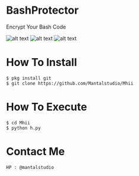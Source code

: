 # BashProtector
Encrypt Your Bash Code 

![alt text](https://img.shields.io/badge/Coded-xNot_Found-blue.svg)
![alt text](https://img.shields.io/badge/Size-5.00KB-yellow.svg)
![alt text](https://img.shields.io/badge/Bash-green.svg)


# How To Install
```
$ pkg install git
$ git clone https://github.com/Mantalstudio/Mhii
```

# How To Execute
```
$ cd Mhii
$ python h.py
```

# Contact Me
```
HP : @mantalstudio

```
